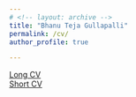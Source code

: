 ```yaml
---
# <!-- layout: archive -->
title: "Bhanu Teja Gullapalli"
permalink: /cv/
author_profile: true

---
```



<!-- 
[Long CV](https://bhanutejagullapalli.github.io/files/cv_long.pdf)<br>
[Short CV](https://bhanutejagullapalli.github.io/files/CV_short.pdf)<br> -->
<a href="https://bhanutejagullapalli.github.io/files/cv_long.pdf">Long CV</a><br>
<a href="https://bhanutejagullapalli.github.io/files/CV_short.pdf">Short CV</a><br>



<!-- <embed src="http://caozhangjie.github.io/files/caozhangjie_cv.pdf" width="650" height="1800" type='application/pdf'> -->
